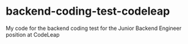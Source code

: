 # backend-coding-test-codeleap
My code for the backend coding test for the Junior Backend Engineer position at CodeLeap

